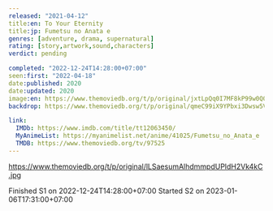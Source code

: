```yaml
---
released: "2021-04-12"
title:en: To Your Eternity
title:jp: Fumetsu no Anata e
genres: [adventure, drama, supernatural]
rating: [story,artwork,sound,characters]
verdict: pending

completed: "2022-12-24T14:28:00+07:00"
seen:first: "2022-04-18"
date:published: 2020
date:updated: 2020
image:en: https://www.themoviedb.org/t/p/original/jxtLpQq0I7MF8kP99w0Q0K39UpG.jpg
backdrop: https://www.themoviedb.org/t/p/original/qmeC99iX9YPbxi3Dwsw5VvxIbCC.jpg

link:
  IMDb: https://www.imdb.com/title/tt12063450/
  MyAnimeList: https://myanimelist.net/anime/41025/Fumetsu_no_Anata_e
  TMDB: https://www.themoviedb.org/tv/97525
---
```


<https://www.themoviedb.org/t/p/original/lLSaesumAlhdmmpdUPldH2Vk4kC.jpg>

Finished S1 on 2022-12-24T14:28:00+07:00
Started S2 on 2023-01-06T17:31:00+07:00
